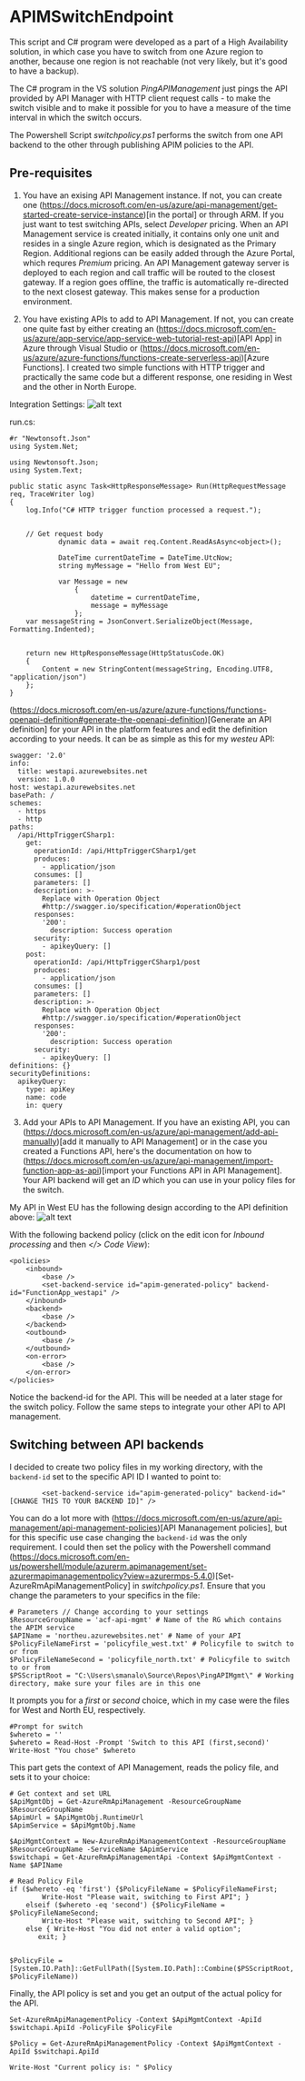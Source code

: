 # APIMSwitchEndpoint
This script and C# program were developed as a part of a High Availability solution, in which case you have to switch from one Azure region to another, because one region is not reachable (not very likely, but it's good to have a backup).

The C# program in the VS solution _PingAPIManagement_ just pings the API provided by API Manager with HTTP client request calls - to make the switch visible and to make it possible for you to have a measure of the time interval in which the switch occurs. 

The Powershell Script _switchpolicy.ps1_ performs the switch from one API backend to the other through publishing APIM policies to the API.

## Pre-requisites 

1. You have an exising API Management instance. If not, you can create one (https://docs.microsoft.com/en-us/azure/api-management/get-started-create-service-instance)[in the portal] or through ARM. If you just want to test switching APIs, select _Developer_ pricing. When an API Management service is created initially, it contains only one unit and resides in a single Azure region, which is designated as the Primary Region. Additional regions can be easily added through the Azure Portal, which requres _Premium_ pricing. An API Management gateway server is deployed to each region and call traffic will be routed to the closest gateway. If a region goes offline, the traffic is automatically re-directed to the next closest gateway. This makes sense for a production environment. 

2. You have existing APIs to add to API Management. If not, you can create one quite fast by either creating an (https://docs.microsoft.com/en-us/azure/app-service/app-service-web-tutorial-rest-api)[API App] in Azure through Visual Studio or (https://docs.microsoft.com/en-us/azure/azure-functions/functions-create-serverless-api)[Azure Functions]. I created two simple functions with HTTP trigger and practically the same code but a different response, one residing in West and the other in North Europe.  

Integration Settings:
![alt text](images/west_settings.JPG "Integration settings")

run.cs:
```
#r "Newtonsoft.Json"
using System.Net;

using Newtonsoft.Json;
using System.Text;

public static async Task<HttpResponseMessage> Run(HttpRequestMessage req, TraceWriter log)
{
    log.Info("C# HTTP trigger function processed a request.");


    // Get request body
            dynamic data = await req.Content.ReadAsAsync<object>();
            
            DateTime currentDateTime = DateTime.UtcNow;
            string myMessage = "Hello from West EU";

            var Message = new
                {
                    datetime = currentDateTime,
                    message = myMessage
                };
    var messageString = JsonConvert.SerializeObject(Message, Formatting.Indented);
                
     
    return new HttpResponseMessage(HttpStatusCode.OK) 
    {
        Content = new StringContent(messageString, Encoding.UTF8, "application/json")
    };
}

```

(https://docs.microsoft.com/en-us/azure/azure-functions/functions-openapi-definition#generate-the-openapi-definition)[Generate an API definition] for your API in the platform features and edit the definition according to your needs. It can be as simple as this for my _westeu_ API:

```
swagger: '2.0'
info:
  title: westapi.azurewebsites.net
  version: 1.0.0
host: westapi.azurewebsites.net
basePath: /
schemes:
  - https
  - http
paths:
  /api/HttpTriggerCSharp1:
    get:
      operationId: /api/HttpTriggerCSharp1/get
      produces:
        - application/json
      consumes: []
      parameters: []
      description: >-
        Replace with Operation Object
        #http://swagger.io/specification/#operationObject
      responses:
        '200':
          description: Success operation
      security:
        - apikeyQuery: []
    post:
      operationId: /api/HttpTriggerCSharp1/post
      produces:
        - application/json
      consumes: []
      parameters: []
      description: >-
        Replace with Operation Object
        #http://swagger.io/specification/#operationObject
      responses:
        '200':
          description: Success operation
      security:
        - apikeyQuery: []
definitions: {}
securityDefinitions:
  apikeyQuery:
    type: apiKey
    name: code
    in: query

```

3. Add your APIs to API Management. If you have an existing API, you can (https://docs.microsoft.com/en-us/azure/api-management/add-api-manually)[add it manually to API Management] or in the case you created a Functions API, here's the documentation on how to (https://docs.microsoft.com/en-us/azure/api-management/import-function-app-as-api)[import your Functions API in API Management]. Your API backend will get an *ID* which you can use in your policy files for the switch. 

My API in West EU has the following design according to the API definition above:
![alt text](images/west_api_design.JPG "API design")

With the following backend policy (click on the edit icon for _Inbound processing_ and then _</> Code View_):

```
<policies>
    <inbound>
        <base />
        <set-backend-service id="apim-generated-policy" backend-id="FunctionApp_westapi" />
    </inbound>
    <backend>
        <base />
    </backend>
    <outbound>
        <base />
    </outbound>
    <on-error>
        <base />
    </on-error>
</policies>
```

Notice the backend-id for the API. This will be needed at a later stage for the switch policy. Follow the same steps to integrate your other API to API management. 

## Switching between API backends

I decided to create two policy files in my working directory, with the `backend-id` set to the specific API ID I wanted to point to:  
```
        <set-backend-service id="apim-generated-policy" backend-id="[CHANGE THIS TO YOUR BACKEND ID]" />
``` 

You can do a lot more with (https://docs.microsoft.com/en-us/azure/api-management/api-management-policies)[API Mananagement policies], but for this specific use case changing the `backend-id` was the only requirement. I could then set the policy with the Powershell command (https://docs.microsoft.com/en-us/powershell/module/azurerm.apimanagement/set-azurermapimanagementpolicy?view=azurermps-5.4.0)[Set-AzureRmApiManagementPolicy] in _switchpolicy.ps1_. Ensure that you change the parameters to your specifics in the file:
``` 
# Parameters // Change according to your settings
$ResourceGroupName = 'acf-api-mgmt' # Name of the RG which contains the APIM service
$APIName = 'northeu.azurewebsites.net' # Name of your API
$PolicyFileNameFirst = 'policyfile_west.txt' # Policyfile to switch to or from
$PolicyFileNameSecond = 'policyfile_north.txt' # Policyfile to switch to or from
$PSScriptRoot = "C:\Users\smanalo\Source\Repos\PingAPIMgmt\" # Working directory, make sure your files are in this one
``` 

It prompts you for a _first_ or _second_ choice, which in my case were the files for West and North EU, respectively. 

```  
#Prompt for switch 
$whereto = ''
$whereto = Read-Host -Prompt 'Switch to this API (first,second)'
Write-Host "You chose" $whereto
```  

This part gets the context of API Management, reads the policy file, and sets it to your choice:

``` 
# Get context and set URL
$ApiMgmtObj = Get-AzureRmApiManagement -ResourceGroupName $ResourceGroupName
$ApimUrl = $ApiMgmtObj.RuntimeUrl
$ApimService = $ApiMgmtObj.Name

$ApiMgmtContext = New-AzureRmApiManagementContext -ResourceGroupName $ResourceGroupName -ServiceName $ApimService
$switchapi = Get-AzureRmApiManagementApi -Context $ApiMgmtContext -Name $APIName

# Read Policy File
if ($whereto -eq 'first') {$PolicyFileName = $PolicyFileNameFirst; 
        Write-Host "Please wait, switching to First API"; }
    elseif ($whereto -eq 'second') {$PolicyFileName = $PolicyFileNameSecond; 
        Write-Host "Please wait, switching to Second API"; }
    else { Write-Host "You did not enter a valid option"; 
       exit; }


$PolicyFile = [System.IO.Path]::GetFullPath([System.IO.Path]::Combine($PSScriptRoot, $PolicyFileName))
``` 

Finally, the API policy is set and you get an output of the actual policy for the API.

```  
Set-AzureRmApiManagementPolicy -Context $ApiMgmtContext -ApiId $switchapi.ApiId -PolicyFile $PolicyFile

$Policy = Get-AzureRmApiManagementPolicy -Context $ApiMgmtContext -ApiId $switchapi.ApiId

Write-Host "Current policy is: " $Policy
``` 






